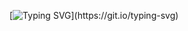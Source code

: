 [![Typing SVG](https://readme-typing-svg.demolab.com?font=Nabla&size=97&pause=5000&multiline=true&width=750&height=125&lines=Hello%2C+I'm+Arman.)](https://git.io/typing-svg)
